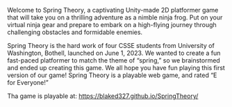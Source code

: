 Welcome to Spring Theory, a captivating Unity-made 2D platformer game that will take you on a thrilling adventure as a nimble ninja frog. Put on your virtual ninja gear and prepare to embark on a high-flying journey through challenging obstacles and formidable enemies.

Spring Theory is the hard work of four CSSE students from University of Washington, Bothell, launched on June 1, 2023. We wanted to create a fun fast-paced platformer to match the theme of “spring,” so we brainstormed and ended up creating this game. We all hope you have fun playing this first version of our game! Spring Theory is a playable web game, and rated “E for Everyone!”

Tha game is playable at:
  https://blaked327.github.io/SpringTheory/

